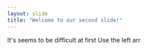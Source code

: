 ```yaml
---
layout: slide
title: "Welcome to our second slide!"
---
```

It's seems to be difficult at first
Use the left arr
